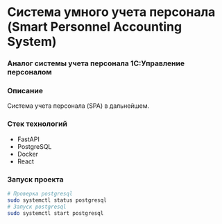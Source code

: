 # Система умного учета персонала (Smart Personnel Accounting System)
### Аналог системы учета персонала 1С:Управление персоналом

### Описание

Система учета персонала (SPA) в дальнейшем.

### Стек технологий
* FastAPI
* PostgreSQL
* Docker
* React

### Запуск проекта
```bash
# Проверка postgresql
sudo systemctl status postgresql
# Запуск postgresql
sudo systemctl start postgresql
```